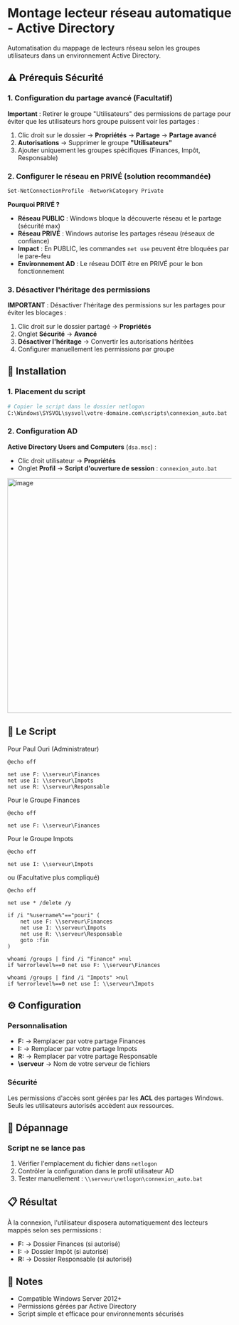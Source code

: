 # Montage lecteur réseau automatique - Active Directory

Automatisation du mappage de lecteurs réseau selon les groupes utilisateurs dans un environnement Active Directory.

## ⚠️ Prérequis Sécurité

### 1. Configuration du partage avancé (Facultatif)
**Important** : Retirer le groupe "Utilisateurs" des permissions de partage pour éviter que les utilisateurs hors groupe puissent voir les partages :
1. Clic droit sur le dossier → **Propriétés** → **Partage** → **Partage avancé**
2. **Autorisations** → Supprimer le groupe **"Utilisateurs"**
3. Ajouter uniquement les groupes spécifiques (Finances, Impôt, Responsable)

### 2. Configurer le réseau en PRIVÉ (solution recommandée)
```powershell
Set-NetConnectionProfile -NetworkCategory Private
```

**Pourquoi PRIVÉ ?**
- **Réseau PUBLIC** : Windows bloque la découverte réseau et le partage (sécurité max)
- **Réseau PRIVÉ** : Windows autorise les partages réseau (réseaux de confiance)
- **Impact** : En PUBLIC, les commandes `net use` peuvent être bloquées par le pare-feu
- **Environnement AD** : Le réseau DOIT être en PRIVÉ pour le bon fonctionnement

### 3. Désactiver l'héritage des permissions
**IMPORTANT** : Désactiver l'héritage des permissions sur les partages pour éviter les blocages :
1. Clic droit sur le dossier partagé → **Propriétés**
2. Onglet **Sécurité** → **Avancé**  
3. **Désactiver l'héritage** → Convertir les autorisations héritées
4. Configurer manuellement les permissions par groupe

## 🚀 Installation

### 1. Placement du script
```bash
# Copier le script dans le dossier netlogon
C:\Windows\SYSVOL\sysvol\votre-domaine.com\scripts\connexion_auto.bat
```

### 2. Configuration AD
**Active Directory Users and Computers** (`dsa.msc`) :
- Clic droit utilisateur → **Propriétés**
- Onglet **Profil** → **Script d'ouverture de session** : `connexion_auto.bat`

<img width="505" height="528" alt="image" src="https://github.com/user-attachments/assets/b07992dc-b2fb-4f84-a3a8-d3eb92b82e1c" />

## 📄 Le Script

Pour Paul Ouri (Administrateur)
```batch
@echo off

net use F: \\serveur\Finances
net use I: \\serveur\Impots 
net use R: \\serveur\Responsable
```
Pour le Groupe Finances
```batch
@echo off

net use F: \\serveur\Finances
```
Pour le Groupe Impots
```batch
@echo off

net use I: \\serveur\Impots 
```
ou (Facultative plus compliqué)
```
@echo off

net use * /delete /y

if /i "%username%"=="pouri" (
    net use F: \\serveur\Finances
    net use I: \\serveur\Impots
    net use R: \\serveur\Responsable
    goto :fin
)

whoami /groups | find /i "Finance" >nul
if %errorlevel%==0 net use F: \\serveur\Finances

whoami /groups | find /i "Impots" >nul
if %errorlevel%==0 net use I: \\serveur\Impots
```

## ⚙️ Configuration

### Personnalisation
- **F:** → Remplacer par votre partage Finances
- **I:** → Remplacer par votre partage Impots
- **R:** → Remplacer par votre partage Responsable
- **\\serveur** → Nom de votre serveur de fichiers

### Sécurité
Les permissions d'accès sont gérées par les **ACL** des partages Windows. Seuls les utilisateurs autorisés accèdent aux ressources.

## 🔧 Dépannage

### Script ne se lance pas
1. Vérifier l'emplacement du fichier dans `netlogon`
2. Contrôler la configuration dans le profil utilisateur AD
3. Tester manuellement : `\\serveur\netlogon\connexion_auto.bat`


## 📋 Résultat

À la connexion, l'utilisateur disposera automatiquement des lecteurs mappés selon ses permissions :
- **F:** → Dossier Finances (si autorisé)
- **I:** → Dossier Impôt (si autorisé)  
- **R:** → Dossier Responsable (si autorisé)

## 📝 Notes

- Compatible Windows Server 2012+
- Permissions gérées par Active Directory
- Script simple et efficace pour environnements sécurisés
